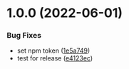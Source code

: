 # 1.0.0 (2022-06-01)


### Bug Fixes

* set npm token ([1e5a749](https://github.com/sasakiassociates/speckle/commit/1e5a7499044c2d30937ce2b78d8ef1a047ff3ae1))
* test for release ([e4123ec](https://github.com/sasakiassociates/speckle/commit/e4123ec0138211168cd3919032f248001f90a075))
